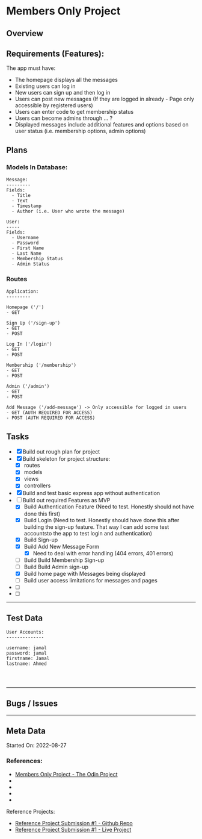 # Members Only Project

## Overview

## Requirements (Features):

The app must have:

- The homepage displays all the messages
- Existing users can log in
- New users can sign up and then log in
- Users can post new messages (If they are logged in already - Page only accessible by registered users)
- Users can enter code to get membership status
- Users can become admins through ... ?
- Displayed messages include additional features and options based on user status (i.e. membership options, admin options)


## Plans

### Models In Database:

```
Message:
---------
Fields:
  - Title
  - Text
  - Timestamp
  - Author (i.e. User who wrote the message)

User:
-----
Fields:
  - Username
  - Password 
  - First Name
  - Last Name
  - Membership Status
  - Admin Status
```

### Routes

```
Application:
---------

Homepage ('/')
- GET

Sign Up ('/sign-up')
- GET
- POST

Log In ('/login')
- GET
- POST

Membership ('/membership')
- GET
- POST

Admin ('/admin')
- GET
- POST

Add Message ('/add-message') -> Only accessible for logged in users
- GET (AUTH REQUIRED FOR ACCESS)
- POST (AUTH REQUIRED FOR ACCESS)

```


## Tasks

- [x] Build out rough plan for project
- [x] Build skeleton for project structure:
    - [x] routes
    - [x] models 
    - [x] views
    - [x] controllers 
    
- [x] Build and test basic express app without authentication
- [ ] Build out required Features as MVP 
    - [x] Build Authentication Feature (Need to test. Honestly should not have done this first)
    - [x] Build Login (Need to test. Honestly should have done this after building the sign-up feature. That way I can add some test accountsto the app to test login and authentication)
    - [x] Build Sign-up
    - [x] Build Add New Message Form
      - [x] Need to deal with error handling (404 errors, 401 errors)
    - [ ] Build Build Membership Sign-up
    - [ ] Build Build Admin sign-up
    - [x] Build home page with Messages being displayed
    - [ ] Build user access limitations for messages and pages
- [ ] 
- [ ] 

---

## Test Data

```
User Accounts:
--------------

username: jamal
password: jamal
firstname: Jamal
lastname: Ahmed




```

---

## Bugs / Issues





---

## Meta Data

Started On: 2022-08-27

### References:

- [Members Only Project - The Odin Project](https://www.theodinproject.com/lessons/nodejs-members-only)
- []()
- []()
- []()
- []()

Reference Projects:
- [Reference Project Submission #1 - Github Repo](https://github.com/atifcppprogrammer/members-only)
- [Reference Project Submission #1 - Live Project](https://members-only-app-odin.herokuapp.com/)
